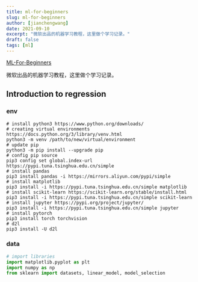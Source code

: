 ```yaml
---
title: ml-for-beginners
slug: ml-for-beginners
author: [jianchengwang]
date: 2021-09-10
excerpt: "微软出品的机器学习教程，这里做个学习记录。"
draft: false
tags: [ml]
---
```


[ML-For-Beginners](https://github.com/microsoft/ML-For-Beginners) 

微软出品的机器学习教程，这里做个学习记录。

## Introduction to regression

### env

```shell
# install python3 https://www.python.org/downloads/
# creating virtual environments https://docs.python.org/3/library/venv.html
python3 -m venv /path/to/new/virtual/environment
# update pip
python3 -m pip install --upgrade pip
# config pip source
pip3 config set global.index-url https://pypi.tuna.tsinghua.edu.cn/simple
# install pandas
pip3 install pandas -i https://mirrors.aliyun.com/pypi/simple
# install matplotlib
pip3 install -i https://pypi.tuna.tsinghua.edu.cn/simple matplotlib
# install scikit-learn https://scikit-learn.org/stable/install.html
pip3 install -i https://pypi.tuna.tsinghua.edu.cn/simple scikit-learn
# install jupyter https://pypi.org/project/jupyter/
pip3 install -i https://pypi.tuna.tsinghua.edu.cn/simple jupyter
# install pytorch
pip3 install torch torchvision
# d2l
pip3 install -U d2l
```

### data

```python
# import libraries
import matplotlib.pyplot as plt
import numpy as np
from sklearn import datasets, linear_model, model_selection

```

